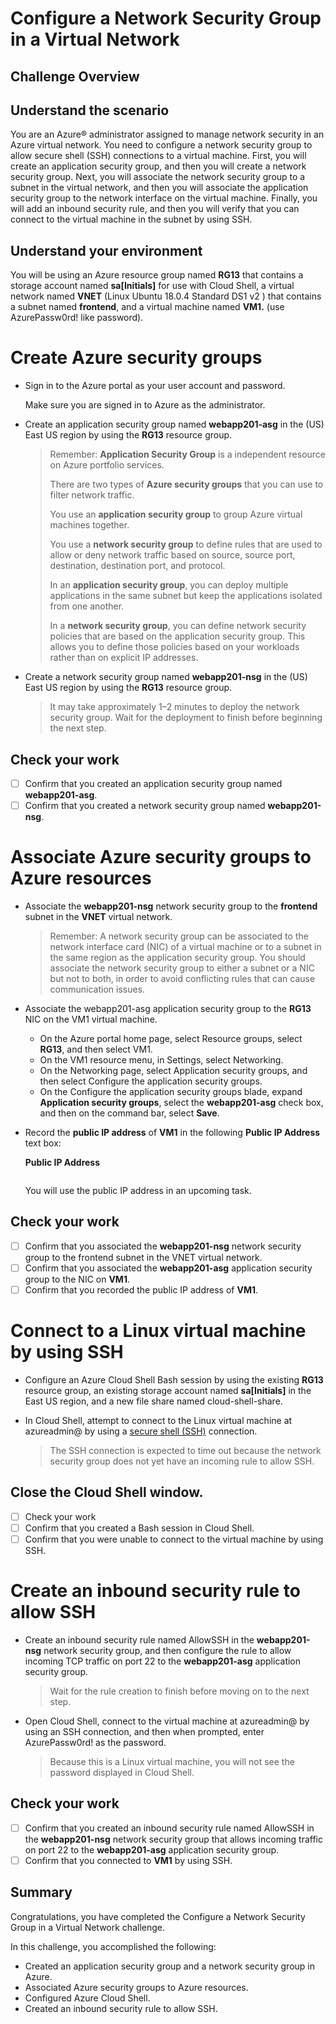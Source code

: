 # Configure a Network Security Group in a Virtual Network

## Challenge Overview
## Understand the scenario
You are an Azure® administrator assigned to manage network security in an Azure virtual network. You need to configure a network security group to allow secure shell (SSH) connections to a virtual machine. First, you will create an application security group, and then you will create a network security group. Next, you will associate the network security group to a subnet in the virtual network, and then you will associate the application security group to the network interface on the virtual machine. Finally, you will add an inbound security rule, and then you will verify that you can connect to the virtual machine in the subnet by using SSH.

## Understand your environment

You will be using an Azure resource group named **RG13** that contains a storage account named **sa[Initials]** for use with Cloud Shell, a virtual network named **VNET** (Linux Ubuntu 18.0.4 Standard DS1 v2 ) that contains a subnet named **frontend**, and a virtual machine named **VM1.** (use  AzurePassw0rd!  like password).

# Create Azure security groups
- Sign in to the Azure portal as your user account and password.

  Make sure you are signed in to Azure as the administrator.

- Create an application security group named **webapp201-asg** in the (US) East US region by using the **RG13** resource group.

  > Remember: **Application Security Group** is a independent resource on Azure portfolio services.
  >
  > There are two types of **Azure security groups** that you can use to filter network traffic.
  >
  > You use an **application security group** to group Azure virtual machines together.
  >
  > You use a **network security group** to define rules that are used to allow or deny network traffic based on source, source port, destination, destination port, and protocol.
  >
  > In an **application security group**, you can deploy multiple applications in the same subnet but keep the applications isolated from one another. 
  >
  > In a **network security group**, you can define network security policies that are based on the application security group. This allows you to define those policies based on your workloads rather than on explicit IP addresses.

- Create a network security group named **webapp201-nsg** in the (US) East US region by using the **RG13** resource group.

  > It may take approximately 1–2 minutes to deploy the network security group. Wait for the deployment to finish before beginning the next step.

## Check your work

- [ ] Confirm that you created an application security group named **webapp201-asg**.
- [ ] Confirm that you created a network security group named **webapp201-nsg**.

# Associate Azure security groups to Azure resources

- Associate the **webapp201-nsg** network security group to the **frontend** subnet in the **VNET** virtual network.

  > Remember: A network security group can be associated to the network interface card (NIC) of a virtual machine or to a subnet in the same region as the application security group. You should associate the network security group to either a subnet or a NIC but not to both, in order to avoid conflicting rules that can cause communication issues.

- Associate the webapp201-asg application security group to the **RG13** NIC on the VM1 virtual machine.

  - On the Azure portal home page, select Resource groups, select **RG13**, and then select VM1.
  - On the VM1 resource menu, in Settings, select Networking.
  - On the Networking page, select Application security groups, and then select Configure the application security groups.
  - On the Configure the application security groups blade, expand **Application security groups**, select the **webapp201-asg** check box, and then on the command bar, select **Save**.

- Record the **public IP address** of **VM1** in the following **Public IP Address** text box:

  **Public IP Address**

  ```
  ```

  You will use the public IP address in an upcoming task.

## Check your work

- [ ] Confirm that you associated the **webapp201-nsg** network security group to the frontend subnet in the VNET virtual network.
- [ ] Confirm that you associated the **webapp201-asg** application security group to the NIC on **VM1**.
- [ ] Confirm that you recorded the public IP address of **VM1**.

# Connect to a Linux virtual machine by using SSH

- Configure an Azure Cloud Shell Bash session by using the existing **RG13** resource group, an existing storage account named **sa[Initials]** in the East US region, and a new file share named cloud-shell-share.

- In Cloud Shell, attempt to connect to the Linux virtual machine at azureadmin@<PIP> by using a [secure shell (SSH)](https://docs.microsoft.com/en-us/azure/virtual-machines/linux/mac-create-ssh-keys#ssh-into-your-vm) connection.

  > The SSH connection is expected to time out because the network security group does not yet have an incoming rule to allow SSH.

## Close the Cloud Shell window.

- [ ] Check your work
- [ ] Confirm that you created a Bash session in Cloud Shell.
- [ ] Confirm that you were unable to connect to the virtual machine by using SSH.

# Create an inbound security rule to allow SSH

- Create an inbound security rule named AllowSSH in the **webapp201-nsg** network security group, and then configure the rule to allow incoming TCP traffic on port 22 to the **webapp201-asg** application security group.

  > Wait for the rule creation to finish before moving on to the next step.

- Open Cloud Shell, connect to the virtual machine at azureadmin@<PIP> by using an SSH connection, and then when prompted, enter AzurePassw0rd! as the password.

  > Because this is a Linux virtual machine, you will not see the password displayed in Cloud Shell.

## Check your work

- [ ] Confirm that you created an inbound security rule named AllowSSH in the **webapp201-nsg** network security group that allows incoming traffic on port 22 to the **webapp201-asg** application security group.
- [ ] Confirm that you connected to **VM1** by using SSH.

## Summary

Congratulations, you have completed the Configure a Network Security Group in a Virtual Network challenge.

In this challenge, you accomplished the following:

- Created an application security group and a network security group in Azure.
- Associated Azure security groups to Azure resources.
- Configured Azure Cloud Shell.
- Created an inbound security rule to allow SSH.